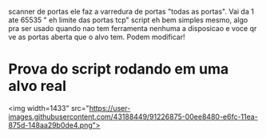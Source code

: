 scanner de portas
ele faz a varredura de portas "todas as portas".
Vai da 1 ate 65535 " eh limite das portas tcp"
script eh bem simples mesmo, algo pra ser usado quando nao tem ferramenta nenhuma a disposicao e voce qr ve as portas aberta que o alvo tem.
Podem modificar!


# Prova do script rodando em uma alvo real
<img width=1433" src="https://user-images.githubusercontent.com/43188449/91226875-00ee8480-e6fc-11ea-875d-148aa29b0de4.png">
